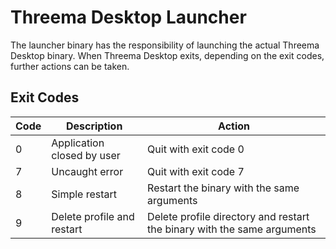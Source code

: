 # Threema Desktop Launcher

The launcher binary has the responsibility of launching the actual Threema Desktop binary. When
Threema Desktop exits, depending on the exit codes, further actions can be taken.

## Exit Codes

| Code | Description                | Action                                                                  |
| ---- | -------------------------- | ----------------------------------------------------------------------- |
| 0    | Application closed by user | Quit with exit code 0                                                   |
| 7    | Uncaught error             | Quit with exit code 7                                                   |
| 8    | Simple restart             | Restart the binary with the same arguments                              |
| 9    | Delete profile and restart | Delete profile directory and restart the binary with the same arguments |
